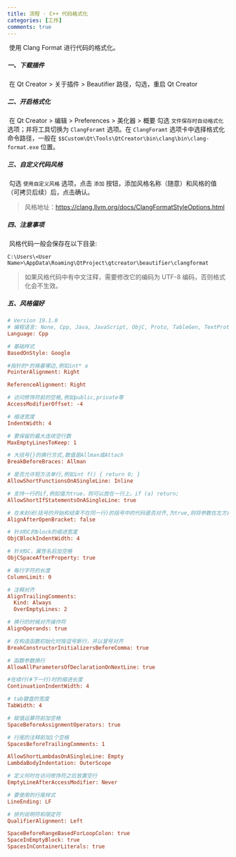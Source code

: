 ```yaml
---
title: 流程 · C++ 代码格式化
categories: [工作]
comments: true
---
```


​	使用 Clang Format 进行代码的格式化。

##### 一、下载插件

​	在 Qt Creator > 关于插件 > Beautifier 路径，勾选，重启 Qt Creator

##### 二、开启格式化

​	在 Qt Creator > 编辑 > Preferences > 美化器 > 概要 勾选 `文件保存时自动格式化` 选项；并将工具切换为 `ClangForamt` 选项。在 `ClangForamt` 选项卡中选择格式化命令路径，一般在 `$$Custom\Qt\Tools\QtCreator\bin\clang\bin\clang-format.exe` 位置。

##### 三、自定义代码风格

​	勾选 `使用自定义风格` 选项，点击 `添加` 按钮，添加风格名称（随意）和风格的值（可拷贝后续）后，点击确认。

> 风格地址：https://clang.llvm.org/docs/ClangFormatStyleOptions.html

##### 四、注意事项

​	风格代码一般会保存在以下目录:

```
C:\Users\<User Name>\AppData\Roaming\QtProject\qtcreator\beautifier\clangformat
```

> 如果风格代码中有中文注释，需要修改它的编码为 UTF-8 编码，否则格式化会不生效。

##### 五、风格偏好

```ini
# Version 19.1.0
# 编程语言: None, Cpp, Java, JavaScript, ObjC, Proto, TableGen, TextProto
Language: Cpp

# 基础样式
BasedOnStyle: Google

#指针的*的挨着哪边,例如int* a
PointerAlignment: Right

ReferenceAlignment: Right

# 访问修饰符前的空格,例如public,private等
AccessModifierOffset: -4

# 缩进宽度
IndentWidth: 4

# 要保留的最大连续空行数
MaxEmptyLinesToKeep: 1

# 大括号{}的换行方式,数值是Allman或Attach
BreakBeforeBraces: Allman

# 是否允许短方法单行,例如int f() { return 0; }
AllowShortFunctionsOnASingleLine: Inline

# 支持一行的if,例如值为true，则可以放在一行上。if (a) return;
AllowShortIfStatementsOnASingleLine: true

# 在未封闭(括号的开始和结束不在同一行)的括号中的代码是否对齐,为true,则将参数在左方括号后水平对齐
AlignAfterOpenBracket: false

# 针对OC的block的缩进宽度
ObjCBlockIndentWidth: 4

# 针对OC，属性名后加空格
ObjCSpaceAfterProperty: true

# 每行字符的长度
ColumnLimit: 0

# 注释对齐
AlignTrailingComments:
  Kind: Always
  OverEmptyLines: 2

# 换行的时候对齐操作符
AlignOperands: true

# 在构造函数初始化时按逗号断行，并以冒号对齐
BreakConstructorInitializersBeforeComma: true

# 函数参数换行
AllowAllParametersOfDeclarationOnNextLine: true

#在续行(#下一行)时的缩进长度
ContinuationIndentWidth: 4

# tab键盘的宽度
TabWidth: 4

# 赋值运算符前加空格
SpaceBeforeAssignmentOperators: true

# 行尾的注释前加1个空格
SpacesBeforeTrailingComments: 1

AllowShortLambdasOnASingleLine: Empty
LambdaBodyIndentation: OuterScope

# 定义何时在访问修饰符之后放置空行
EmptyLineAfterAccessModifier: Never

# 要使用的行尾样式
LineEnding: LF

# 排列说明符和限定符
QualifierAlignment: Left

SpaceBeforeRangeBasedForLoopColon: true
SpaceInEmptyBlock: true
SpacesInContainerLiterals: true
```

